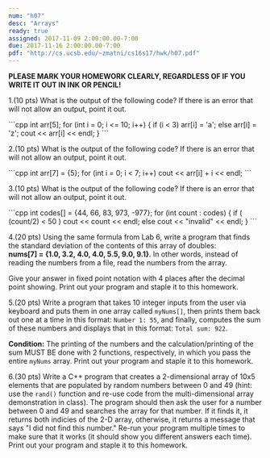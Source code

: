 ```yaml
---
num: "h07"
desc: "Arrays"
ready: true
assigned: 2017-11-09 2:00:00.00-7:00
due: 2017-11-16 2:00:00.00-7:00
pdf: "http://cs.ucsb.edu/~zmatni/cs16s17/hwk/h07.pdf"
---
```

<b>PLEASE MARK YOUR HOMEWORK CLEARLY, REGARDLESS OF IF YOU WRITE IT OUT IN INK OR PENCIL!</b>

1.(10 pts) What is the output of the following code? If there is an error that will not allow an output, point it out.

<div markdown="1">
```cpp
int arr[5];
for (int i = 0; i <= 10; i++) 
{
	if (i < 3) 
        arr[i] = 'a';
	else 
        arr[i] = 'z';
	cout << arr[i] << endl;  
}
```
</div>

2.(10 pts) What is the output of the following code? If there is an error that will not allow an output, point it out.

<div markdown="1">
```cpp
int arr[7] = {5};
for (int i = 0; i < 7; i++)
	cout << arr[i] + i << endl; 
```
</div>

3.(10 pts) What is the output of the following code? If there is an error that will not allow an output, point it out.

<div markdown="1">
```cpp
int codes[] = {44, 66, 83, 973, -977};
for (int count : codes) 
{
	if ( (count/2) < 50 )
		cout << count << endl;
	else 
        cout << "invalid" << endl; 
}
```
</div>

<div class="pagebreak"></div>

4.(20 pts) Using the same formula from Lab 6, write a program that finds the standard deviation of the contents of this array of doubles:<br/><b>nums[7] = {1.0, 3.2, 4.0, 4.0, 5.5, 9.0, 9.1}</b>. In other words, instead of reading the numbers from a file, read the numbers from the array.

Give your answer in fixed point notation with 4 places after the decimal point showing. Print out your program and staple it to this homework.
<div style="margin-bottom:1em"></div>

5.(20 pts) Write a program that takes 10 integer inputs from the user via keyboard and puts them in one array called `myNums[]`, then prints them back out one at a time in this format: `Number 1: 55`, and finally, computes the sum of these numbers and displays that in this format: `Total sum: 922`.

<b>Condition:</b> The printing of the numbers and the calculation/printing of the sum MUST BE done with 2 functions, respectively, in which you pass the entire `myNums` array. Print out your program and staple it to this homework.

6.(30 pts) Write a C++ program that creates a 2-dimensional array of 10x5 elements that are populated by random numbers between 0 and 49 (hint: use the `rand()` function and re-use code from the multi-dimensional array demonstration in class). The program should then ask the user for a number between 0 and 49 and searches the array for that number. If it finds it, it returns both indicies of the 2-D array, otherwise, it returns a message that says "I did not find this number." Re-run your
program multiple times to make sure that it works (it should show you different answers each time). Print out your program and staple it to this homework.
<div style="margin-bottom:1em"></div>

